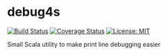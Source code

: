debug4s
=======
[![Build Status](https://travis-ci.org/liuhongchao/debug4s.svg?branch=master)](https://travis-ci.org/liuhongchao/debug4s)
[![Coverage Status](https://coveralls.io/repos/github/liuhongchao/debug4s/badge.svg?branch=master)](https://coveralls.io/github/liuhongchao/debug4s?branch=master)
[![License: MIT](https://img.shields.io/badge/License-MIT-yellow.svg)](https://opensource.org/licenses/MIT)

Small Scala utility to make print line debugging easier